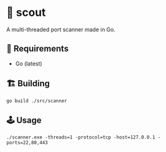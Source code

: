 # 🤿 scout
A multi-threaded port scanner made in Go. 
## 🧳 Requirements
* Go (latest)

## 🏗️ Building
```
go build ./src/scanner
```

## 🕹️ Usage
```
./scanner.exe -threads=1 -protocol=tcp -host=127.0.0.1 -ports=22,80,443
```
